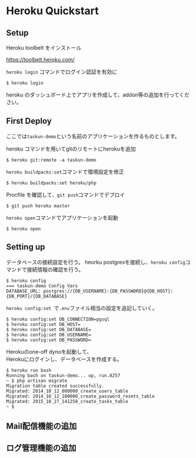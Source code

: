 # Heroku Quickstart 

## Setup

Heroku toolbelt をインストール

https://toolbelt.heroku.com/

`heroku login` コマンドでログイン認証を有効に

````
$ heroku login
````

heroku のダッシュボード上でアプリを作成して、addon等の追加を行ってください。

## First Deploy

ここでは`taskun-demo`という名前のアプリケーションを作るものとします。

heroku コマンドを用いてgitのリモートにherokuを追加


````
$ heroku git:remote -a taskun-demo
````

`heroku buildpacks:set`コマンドで環境設定を修正

````
$ heroku buildpacks:set heroku/php
````

Procfile を確認して、`git push`コマンドでデプロイ

````
$ git push heroku master
````

`heroku open`コマンドでアプリケーションを起動

````
$ heroku open
````

## Setting up

データベースの接続設定を行う。
heorku postgresを接続し、`heroku config`コマンドで接続情報の確認を行う。

````
$ heroku config 
=== taskun-demo Config Vars
DATABASE_URL: postgres://{DB_USERNAME}:{DB_PASSWORD}@{DB_HOST}:{DB_PORT}/{DB_DATABASE}
````

`heroku config:set `で`.env`ファイル相当の設定を追記していく。

````
$ heroku config:set DB_CONNECTION=pgsql
$ heroku config:set DB_HOST=
$ heroku config:set DB_DATABASE=
$ heroku config:set DB_USERNAME=
$ heroku config:set DB_PASSWORD=
````

Herokuのone-off dynoを起動して、  
Herokuにログインし、データベースを作成する。

````
$ heroku run bash
Running bash on taskun-demo... up, run.8257
~ $ php artisan migrate
Migration table created successfully.
Migrated: 2014_10_12_000000_create_users_table
Migrated: 2014_10_12_100000_create_password_resets_table
Migrated: 2015_10_27_141258_create_tasks_table
~ $ 
````

## Mail配信機能の追加

## ログ管理機能の追加



